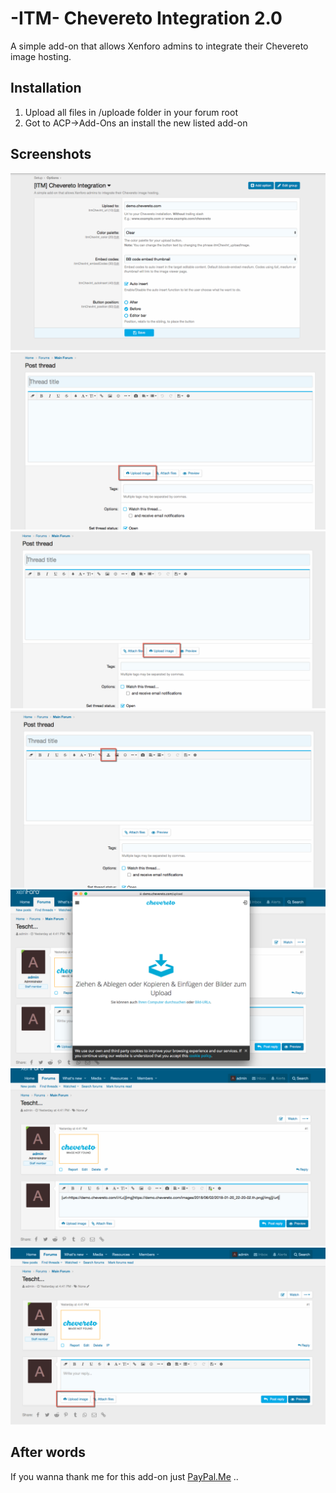 # -ITM- Chevereto Integration 2.0

A simple add-on that allows Xenforo admins to integrate their Chevereto image hosting.

## Installation

1. Upload all files in /uploade folder in your forum root
2. Got to ACP->Add-Ons an install the new listed add-on

## Screenshots

![Options in ACP](https://github.com/McAtze/-ITM-CheveretoIntegration/blob/master/screenshots/options.png)
![Thread-1 in ACP](https://github.com/McAtze/-ITM-CheveretoIntegration/blob/master/screenshots/Thread-001.png)
![Thread-2 in ACP](https://github.com/McAtze/-ITM-CheveretoIntegration/blob/master/screenshots/Thread-002.png)
![Thread-3 in ACP](https://github.com/McAtze/-ITM-CheveretoIntegration/blob/master/screenshots/Thread-003.png)
![Thread-4 in ACP](https://github.com/McAtze/-ITM-CheveretoIntegration/blob/master/screenshots/Thread-004.png)
![Thread-5 in ACP](https://github.com/McAtze/-ITM-CheveretoIntegration/blob/master/screenshots/Thread-005.png)
![Thread-6 in ACP](https://github.com/McAtze/-ITM-CheveretoIntegration/blob/master/screenshots/Thread-006.png)

## After words

If you wanna thank me for this add-on just [PayPal.Me](https://www.paypal.me/itmaku) ..
